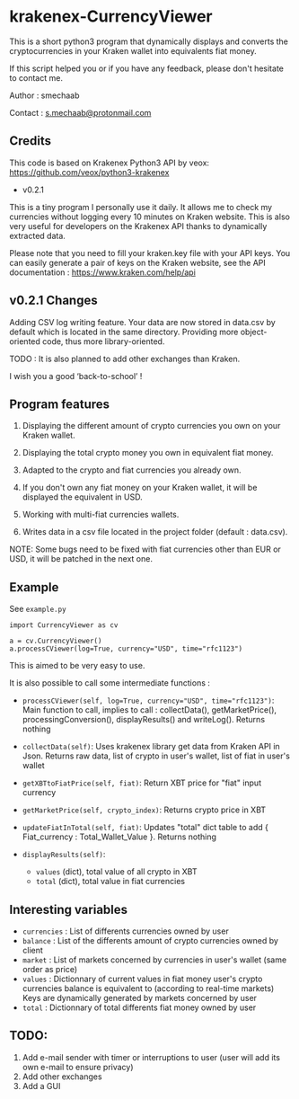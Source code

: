 krakenex-CurrencyViewer 
======================= 
This is a short python3 program that dynamically displays and converts the cryptocurrencies in your Kraken wallet into equivalents fiat money. 

If this script helped you or if you have any feedback, please don't hesitate to contact me. 

Author : smechaab

Contact : s.mechaab@protonmail.com

Credits 
------- 
This code is based on Krakenex Python3 API by veox: https://github.com/veox/python3-krakenex 

* v0.2.1

This is a tiny program I personally use it daily. 
It allows me to check my currencies without logging every 10 minutes on Kraken website. 
This is also very useful for developers on the Krakenex API thanks to dynamically extracted data. 

Please note that you need to fill your kraken.key file with your API keys. You can easily generate a pair of keys on the Kraken website, see the API documentation : https://www.kraken.com/help/api  

v0.2.1 Changes 
---------------- 
Adding CSV log writing feature. Your data are now stored in data.csv by default which is located in the same directory. 
Providing more object-oriented code, thus more library-oriented.

TODO :
It is also planned to add other exchanges than Kraken. 



I wish you a good ‘back-to-school’ !

Program features 
---------------- 

1.    Displaying the different amount of crypto currencies you own on your Kraken wallet. 

2.    Displaying the total crypto money you own in equivalent fiat money. 

3.    Adapted to the crypto and fiat currencies you already own. 

4.    If you don't own any fiat money on your Kraken wallet, it will be displayed the equivalent in USD. 
	   
5.    Working with multi-fiat currencies wallets.

6. Writes data in a csv file located in the project folder (default : data.csv).

NOTE: Some bugs need to be fixed with fiat currencies other than EUR or USD,
it will be patched in the next one.

Example
-------

See `example.py`
```
import CurrencyViewer as cv

a = cv.CurrencyViewer()
a.processCViewer(log=True, currency="USD", time="rfc1123")
```

This is aimed to be very easy to use.

It is also possible to call some intermediate functions :

* ```processCViewer(self, log=True, currency="USD", time="rfc1123")```:
Main function to call, implies to call : collectData(), getMarketPrice(), processingConversion(), displayResults() and writeLog().
Returns nothing


* ```collectData(self)```:
Uses krakenex library get data from Kraken API in Json.
Returns raw data, list of crypto in user's wallet, list of fiat in user's wallet


* ```getXBTtoFiatPrice(self, fiat)```:
Return XBT price for "fiat" input currency


* ```getMarketPrice(self, crypto_index)```:
Returns crypto price in XBT


* ```updateFiatInTotal(self, fiat)```:
Updates "total" dict table to add { Fiat_currency : Total_Wallet_Value }.
Returns nothing


* ```displayResults(self)```:
	* ``values`` (dict), total value of all crypto in XBT
	* ``total`` (dict), total value in fiat currencies


Interesting variables 
--------------------- 

* ``currencies`` : List of differents currencies owned by user 
* ``balance`` : List of the differents amount of crypto currencies owned by client 
* ``market`` :  List of markets concerned by currencies in user's wallet (same order as price) 
* ``values`` : Dictionnary of current values in fiat money user's crypto currencies balance is equivalent to (according to real-time markets) 
		Keys are dynamically generated by markets concerned by user 
* ``total`` : Dictionnary of total differents fiat money owned by user 



	 
TODO: 
----- 
1. Add e-mail sender with timer or interruptions to user (user will add its own e-mail to ensure privacy) 
2. Add other exchanges 
3. Add a GUI 
